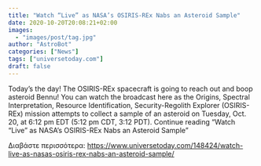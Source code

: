 ```yaml
---
title: "Watch “Live” as NASA’s OSIRIS-REx Nabs an Asteroid Sample"
date: 2020-10-20T20:08:21+02:00
images:
  - "images/post/tag.jpg"
author: "AstroBot"
categories: ["News"]
tags: ["universetoday.com"]
draft: false
---
```


Today’s the day! The OSIRIS-REx spacecraft is going to reach out and boop asteroid Bennu! You can watch the broadcast here as the Origins, Spectral Interpretation, Resource Identification, Security-Regolith Explorer (OSIRIS-REx) mission attempts to collect a sample of an asteroid on Tuesday, Oct. 20, at 6:12 pm EDT (5:12 pm CDT, 3:12 PDT). Continue reading “Watch “Live” as NASA’s OSIRIS-REx Nabs an Asteroid Sample” 

Διαβάστε περισσότερα: https://www.universetoday.com/148424/watch-live-as-nasas-osiris-rex-nabs-an-asteroid-sample/
